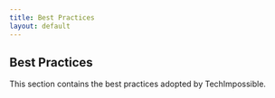 ```yaml
---
title: Best Practices
layout: default
---
```


<div class="section">
  <h2 class="section-title">Best Practices</h2>
  <div class="section-content">
    <p>This section contains the best practices adopted by TechImpossible.</p>
  </div>
</div>
